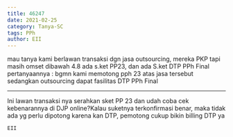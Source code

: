```yaml
---
title: 46247
date: 2021-02-25
category: Tanya-SC
tags: PPh
author: EII
---
```


mau tanya kami berlawan transaksi dgn jasa outsourcing, mereka PKP tapi masih omset dibawah 4.8 ada s.ket PP23, dan ada S.ket DTP PPh Final pertanyaannya : bgmn kami memotong pph 23 atas jasa tersebut sedangkan outsourcing dapat fasilitas DTP PPh Final

---

Ini lawan transaksi nya serahkan sket PP 23 dan udah coba cek kebenarannya di DJP online?Kalau suketnya terkonfirmasi benar, maka tidak ada yg perlu dipotong karena kan DTP, pemotong cukup bikin billing DTP ya

`EII`
